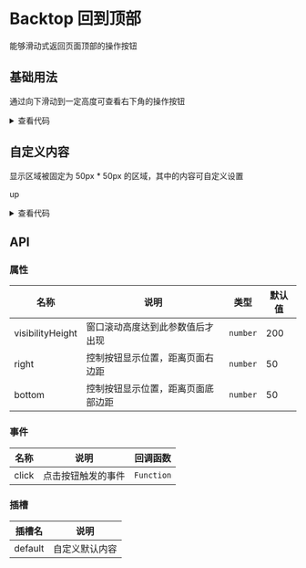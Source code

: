 # Backtop 回到顶部

能够滑动式返回页面顶部的操作按钮

## 基础用法

通过向下滑动到一定高度可查看右下角的操作按钮
<dz-backtop :right="50" :bottom="50"></dz-backtop>

<details>

```vue
<template>
    <dz-backtop :right="50" :bottom="50"></dz-backtop>
</template>
```

<summary>查看代码</summary>
</details>

## 自定义内容

显示区域被固定为 50px \* 50px 的区域，其中的内容可自定义设置

<dz-backtop :right="120" :bottom="50">up</dz-backtop>

<details>

```vue
<template>
    <dz-backtop :right="120" :bottom="50">up</dz-backtop>
</template>
```

<summary>查看代码</summary>
</details>

## API

### 属性

| 名称             | 说明                               | 类型     | 默认值 |
| ---------------- | ---------------------------------- | -------- | ------ |
| visibilityHeight | 窗口滚动高度达到此参数值后才出现   | `number` | 200    |
| right            | 控制按钮显示位置，距离页面右边距   | `number` | 50     |
| bottom           | 控制按钮显示位置，距离页面底部边距 | `number` | 50     |

### 事件

| 名称  | 说明               | 回调函数   |
| ----- | ------------------ | ---------- |
| click | 点击按钮触发的事件 | `Function` |

### 插槽

| 插槽名  | 说明           |
| ------- | -------------- |
| default | 自定义默认内容 |
